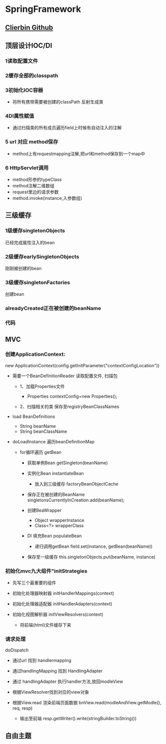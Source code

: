 # SpringFramework

## [Clierbin Github](https://github.com/Clierbin/zhangbin-spring-mvc/tree/spring-zb-v2)

## 顶层设计IOC/DI

### 1读取配置文件

### 2缓存全部的classpath

### 3初始化IOC容器

- 将所有携带需要被创建的classPath 反射生成类

### 4DI属性赋值

- 通过扫描类的所有成员遍历field上时候有自动注入的注解

### 5 url 对应 method保存

- method上有requestmapping注解,把url和method保存到一个map中

### 6 HttpServlet调用

- method形参的typeClass
- method注解二维数组
- request里边的请求参数
- method.invoke(instance,入参数组)

## 三级缓存

### 1级缓存singletonObjects
已经完成属性注入的bean

### 2级缓存earlySingletonObjects
刚刚被创建的bean

### 3级缓存singletonFactories
创建bean

### alreadyCreated正在被创建的beanName

### 代码

## MVC

### 创建ApplicationContext:
new ApplicationContext(config.getInitParameter("contextConfigLocation"))

- 需要一个BeanDefinitionReader 
读取配置文件, 扫描包

	- 1、加载Properties文件

		- Properties contextConfig=new Properties();

	- 2、扫描相关的类
保存至registryBeanClassNames

- load BeanDefinitions

	- String beanName
	- String beanClassName

- doLoadInstance
遍历beanDefinitionMap

	- for循环遍历
getBean

		- 获取单例Bean
getSingleton(beanName)
		- 实例化Bean
instantiateBean

			- 放入到三级缓存
factoryBeanObjectCache

		- 保存正在被创建的BeanName
singletonsCurrentlyInCreation.add(beanName);
		- 创建BeaWrapper

			- Object wrapperInstance
			- Class<?> wrapperClass

		- DI  填充Bean
populateBean

			- 递归调用getBean
field.set(instance, getBean(beanName))

		- 保存至一级缓存
this.singletonObjects.put(beanName, instance)

### 初始化mvc九大组件"initStrategies

- 先写三个最重要的组件
- 初始化处理器映射器
initHandlerMappings(context)
- 初始化处理器适配器
initHandlerAdapters(context)
- 初始化视图解析器
initViewResolvers(context)

	- 将前端(html)文件缓存下来

### 请求处理
doDispatch

- 通过url 找到 handlermapping
- 通过handlingMapping 找到 HandlingAdapter
-  通过 handlingAdapter 执行handler方法,放回modleView
- 根据ViewResolver找到对应的view对象
- 根据View.read 渲染前端页面数据
bnView.read(modleAndView.getModle(), req, resp)

	- 输出至前端
resp.getWriter().write(stringBuilder.toString())

## 自由主题

